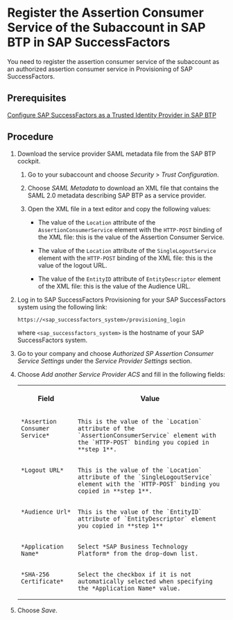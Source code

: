 <!-- loiode3a1b3d12fb449e9ff0a528db6ae4b4 -->

# Register the Assertion Consumer Service of the Subaccount in SAP BTP in SAP SuccessFactors

You need to register the assertion consumer service of the subaccount as an authorized assertion consumer service in Provisioning of SAP SuccessFactors.



<a name="loiode3a1b3d12fb449e9ff0a528db6ae4b4__prereq_zfz_3jn_npb"/>

## Prerequisites

[Configure SAP SuccessFactors as a Trusted Identity Provider in SAP BTP](configure-sap-successfactors-as-a-trusted-identity-provider-in-sap-btp-80a3fd1.md)



<a name="loiode3a1b3d12fb449e9ff0a528db6ae4b4__steps_qml_hpf_gdb"/>

## Procedure

1.  Download the service provider SAML metadata file from the SAP BTP cockpit.

    1.  Go to your subaccount and choose *Security* \> *Trust Configuration*.

    2.  Choose *SAML Metadata* to download an XML file that contains the SAML 2.0 metadata describing SAP BTP as a service provider.

    3.  Open the XML file in a text editor and copy the following values:

        -   The value of the `Location` attribute of the `AssertionConsumerService` element with the `HTTP-POST` binding of the XML file: this is the value of the Assertion Consumer Service.

        -   The value of the `Location` attribute of the `SingleLogoutService` element with the `HTTP-POST` binding of the XML file: this is the value of the logout URL.

        -   The value of the `EntityID` attribute of `EntityDescriptor` element of the XML file: this is the value of the Audience URL.



2.  Log in to SAP SuccessFactors Provisioning for your SAP SuccessFactors system using the following link:

    `https://<sap_successfactors_system>/provisioning_login`

    where `<sap_successfactors_system>` is the hostname of your SAP SuccessFactors system.

3.  Go to your company and choose *Authorized SP Assertion Consumer Service Settings* under the *Service Provider Settings* section.

4.  Choose *Add another Service Provider ACS* and fill in the following fields:


    <table>
    <tr>
    <th valign="top">

    Field


    
    </th>
    <th valign="top">

    Value


    
    </th>
    </tr>
    <tr>
    <td valign="top">
    
        *Assertion Consumer Service*


    
    </td>
    <td valign="top">
    
        This is the value of the `Location` attribute of the `AssertionConsumerService` element with the `HTTP-POST` binding you copied in **step 1**.


    
    </td>
    </tr>
    <tr>
    <td valign="top">
    
        *Logout URL*


    
    </td>
    <td valign="top">
    
        This is the value of the `Location` attribute of the `SingleLogoutService` element with the `HTTP-POST` binding you copied in **step 1**.


    
    </td>
    </tr>
    <tr>
    <td valign="top">
    
        *Audience Url*


    
    </td>
    <td valign="top">
    
        This is the value of the `EntityID` attribute of `EntityDescriptor` element you copied in **step 1** 


    
    </td>
    </tr>
    <tr>
    <td valign="top">
    
        *Application Name*


    
    </td>
    <td valign="top">
    
        Select *SAP Business Technology Platform* from the drop-down list.


    
    </td>
    </tr>
    <tr>
    <td valign="top">
    
        *SHA-256 Certificate*


    
    </td>
    <td valign="top">
    
        Select the checkbox if it is not automatically selected when specifying the *Application Name* value.


    
    </td>
    </tr>
    </table>
    
5.  Choose *Save*.


